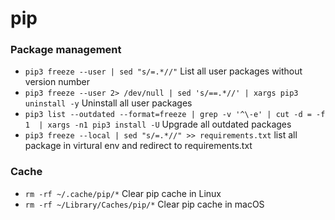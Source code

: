 # pip

### Package management

- `pip3 freeze --user | sed "s/=.*//"` List all user packages without version number
- `pip3 freeze --user 2> /dev/null | sed 's/==.*//' | xargs pip3 uninstall -y` Uninstall all user packages
- `pip3 list --outdated --format=freeze | grep -v '^\-e' | cut -d = -f 1  | xargs -n1 pip3 install -U` Upgrade all outdated packages
- `pip3 freeze --local | sed "s/=.*//" >> requirements.txt` list all package in virtural env and redirect to requirements.txt

### Cache
- `rm -rf ~/.cache/pip/*` Clear pip cache in Linux
- `rm -rf ~/Library/Caches/pip/*` Clear pip cache in macOS
